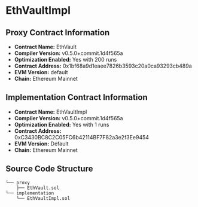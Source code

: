 # EthVaultImpl

## Proxy Contract Information
- **Contract Name:** EthVault
- **Compiler Version:** v0.5.0+commit.1d4f565a
- **Optimization Enabled:** Yes with 200 runs
- **Contract Address:** 0x1bf68a9d1eaee7826b3593c20a0ca93293cb489a
- **EVM Version:** default
- **Chain:** Ethereum Mainnet

## Implementation Contract Information
- **Contract Name:** EthVaultImpl
- **Compiler Version:** v0.5.0+commit.1d4f565a
- **Optimization Enabled:** Yes with 1 runs
- **Contract Address:** 0xC3430BC8C2C05FC6b42114BF7F82a3e2f3Ee9454
- **EVM Version:** Default
- **Chain:** Ethereum Mainnet

## Source Code Structure
```
└── proxy
    ├── EthVault.sol
└── implementation
    └── EthVaultImpl.sol

```